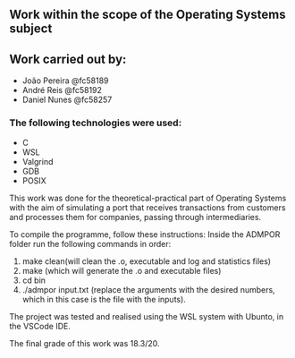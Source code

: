 ## Work within the scope of the Operating Systems subject

## Work carried out by:

- João Pereira @fc58189
- André Reis @fc58192
- Daniel Nunes @fc58257

### The following technologies were used: 

- C
- WSL
- Valgrind
- GDB
- POSIX

This work was done for the theoretical-practical part of Operating Systems with the aim of simulating a port that receives transactions from customers and processes them for companies, passing through intermediaries.

To compile the programme, follow these instructions:
Inside the ADMPOR folder run the following commands in order:

1. make clean(will clean the .o, executable and log and statistics files)
2. make (which will generate the .o and executable files)
3. cd bin
4. ./admpor input.txt (replace the arguments with the desired numbers, which in this case is the file with the inputs).

The project was tested and realised using the WSL system with Ubunto, in the VSCode IDE.

The final grade of this work was 18.3/20.
